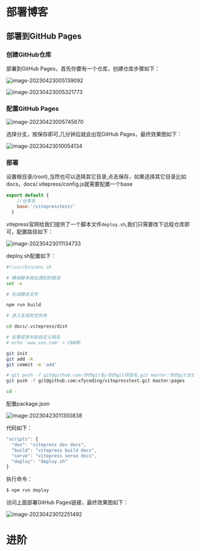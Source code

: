 # 部署博客

## 部署到GitHub Pages

### 创建GitHub仓库

部署到GitHub Pages，首先你要有一个仓库，创建仓库步骤如下：

![image-20230423005139092](https://cdn.jsdelivr.net/gh/xfycoding/blogImage/img/202304280218911.png)

![image-20230423005321773](https://cdn.jsdelivr.net/gh/xfycoding/blogImage/img/destroy2.png)

### 配置GitHub Pages

![image-20230423005745670](https://cdn.jsdelivr.net/gh/xfycoding/blogImage/img/202304280218459.png)

选择分支，按保存即可,几分钟后就会出现GitHub Pages，最终效果图如下：

![image-20230423010054134](https://cdn.jsdelivr.net/gh/xfycoding/blogImage/img/202304280218775.png)

### 部署

设置根目录/(root),当然也可以选择其它目录,点击保存，如果选择其它目录比如docs，docs/.vitepress/config.js就需要配置一个base

```js
export default {
	//仓库名
    base:'/vitepresstest/'
  }
```



vitepress官网给我们提供了一个脚本文件`deploy.sh`,我们只需要改下远程仓库即可，配置路径如下：

![image-20230423011134733](https://cdn.jsdelivr.net/gh/xfycoding/blogImage/img/202304280218104.png)

deploy.sh配置如下：

``` sh
#!/usr/bin/env sh

# 确保脚本抛出遇到的错误
set -e

# 生成静态文件

npm run build

# 进入生成的文件夹

cd docs/.vitepress/dist

# 如果是发布到自定义域名
# echo 'www.xxx.com' > CNAME

git init
git add -A
git commit -m 'add'

# git push -f git@github.com:你的git名/你的git项目名.git master:你的git分支
git push -f git@github.com:xfycoding/vitepresstest.git master:pages

cd -
```

配置package.json

![image-20230423011350838](https://cdn.jsdelivr.net/gh/xfycoding/blogImage/img/202304280219900.png)

代码如下：

``` js
"scripts": {
  "dev": "vitepress dev docs",
  "build": "vitepress build docs",
  "serve": "vitepress serve docs",
  "deploy": "deploy.sh"
}
```

执行命令：

``` sh
$ npm run deploy
```



访问上面部署GitHub Pages链接，最终效果图如下：

![image-20230423012251492](https://cdn.jsdelivr.net/gh/xfycoding/blogImage/img/202304280219501.png)



# 进阶